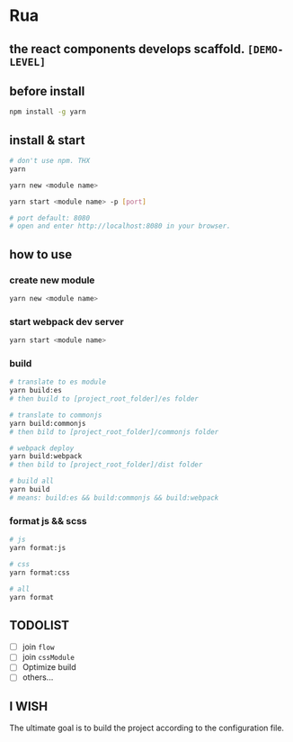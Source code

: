 # Rua

the react components develops scaffold. `[DEMO-LEVEL]`
---

## before install
```bash
npm install -g yarn
```
## install & start

```bash
# don't use npm. THX
yarn

yarn new <module name>

yarn start <module name> -p [port]

# port default: 8080
# open and enter http://localhost:8080 in your browser.
```

## how to use

### create new module
```bash
yarn new <module name>
```

### start webpack dev server
```bash
yarn start <module name>
```
### build
```bash
# translate to es module
yarn build:es
# then build to [project_root_folder]/es folder

# translate to commonjs
yarn build:commonjs
# then bild to [project_root_folder]/commonjs folder

# webpack deploy
yarn build:webpack
# then bild to [project_root_folder]/dist folder

# build all
yarn build
# means: build:es && build:commonjs && build:webpack
```

### format js && scss
```bash
# js
yarn format:js

# css
yarn format:css

# all
yarn format
```

## TODOLIST

- [ ] join `flow`
- [ ] join `cssModule`
- [ ] Optimize build
- [ ] others...

## I WISH

The ultimate goal is to build the project according to the configuration file.